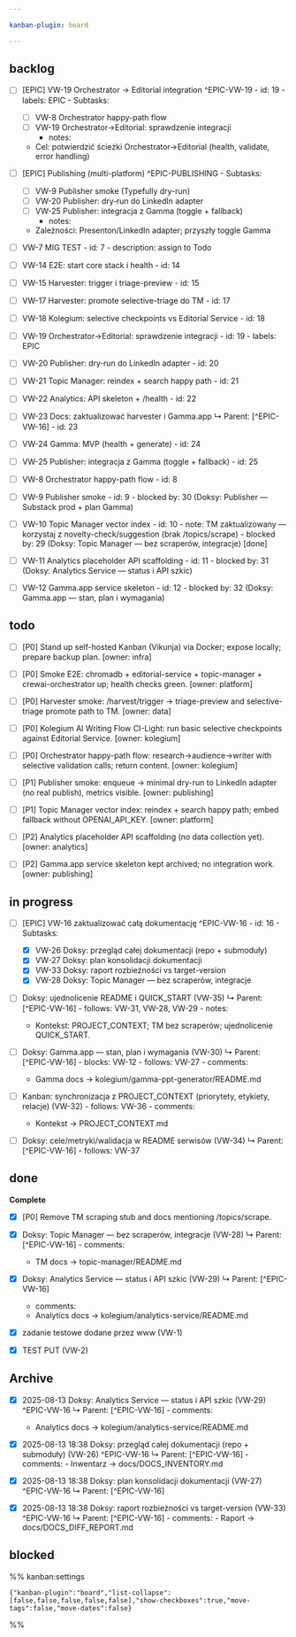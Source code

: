 ```yaml
---

kanban-plugin: board

---
```


## backlog

- [ ] [EPIC] VW-19 Orchestrator → Editorial integration ^EPIC-VW-19
	   - id: 19
	   - labels: EPIC
	   - Subtasks:
	 - [ ] VW-8 Orchestrator happy-path flow
	 - [ ] VW-19 Orchestrator→Editorial: sprawdzenie integracji
	   - notes:
	 - Cel: potwierdzić ścieżki Orchestrator→Editorial (health, validate, error handling)
- [ ] [EPIC] Publishing (multi-platform) ^EPIC-PUBLISHING
	   - Subtasks:
	 - [ ] VW-9 Publisher smoke (Typefully dry-run)
	 - [ ] VW-20 Publisher: dry‑run do LinkedIn adapter
	 - [ ] VW-25 Publisher: integracja z Gamma (toggle + fallback)
	   - notes:
	 - Zależności: Presenton/LinkedIn adapter; przyszły toggle Gamma
- [ ] VW-7 MIG TEST
	   - id: 7
	   - description: assign to Todo
- [ ] VW-14 E2E: start core stack i health
	   - id: 14
- [ ] VW-15 Harvester: trigger i triage-preview
	   - id: 15
- [ ] VW-17 Harvester: promote selective-triage do TM
	   - id: 17
- [ ] VW-18 Kolegium: selective checkpoints vs Editorial Service
	   - id: 18
- [ ] VW-19 Orchestrator→Editorial: sprawdzenie integracji
	   - id: 19
	   - labels: EPIC
- [ ] VW-20 Publisher: dry‑run do LinkedIn adapter
	   - id: 20
- [ ] VW-21 Topic Manager: reindex + search happy path
	   - id: 21
- [ ] VW-22 Analytics: API skeleton + /health
	   - id: 22
- [ ] VW-23 Docs: zaktualizować harvester i Gamma.app
   ↳ Parent: [^EPIC-VW-16]
	   - id: 23
- [ ] VW-24 Gamma: MVP (health + generate)
	   - id: 24
- [ ] VW-25 Publisher: integracja z Gamma (toggle + fallback)
	   - id: 25
- [ ] VW-8 Orchestrator happy-path flow
	   - id: 8
- [ ] VW-9 Publisher smoke
	   - id: 9
	   - blocked by: 30 (Doksy: Publisher — Substack prod + plan Gamma)
- [ ] VW-10 Topic Manager vector index
	   - id: 10
	   - note: TM zaktualizowany — korzystaj z novelty-check/suggestion (brak /topics/scrape)
	   - blocked by: 29 (Doksy: Topic Manager — bez scraperów, integracje) [done]
- [ ] VW-11 Analytics placeholder API scaffolding
	   - id: 11
	   - blocked by: 31 (Doksy: Analytics Service — status i API szkic)
- [ ] VW-12 Gamma.app service skeleton
	   - id: 12
	   - blocked by: 32 (Doksy: Gamma.app — stan, plan i wymagania)


## todo

- [ ] [P0] Stand up self-hosted Kanban (Vikunja) via Docker; expose locally; prepare backup plan. [owner: infra]
- [ ] [P0] Smoke E2E: chromadb + editorial-service + topic-manager + crewai-orchestrator up; health checks green. [owner: platform]
- [ ] [P0] Harvester smoke: /harvest/trigger → triage-preview and selective-triage promote path to TM. [owner: data]
- [ ] [P0] Kolegium AI Writing Flow CI-Light: run basic selective checkpoints against Editorial Service. [owner: kolegium]
- [ ] [P0] Orchestrator happy-path flow: research→audience→writer with selective validation calls; return content. [owner: kolegium]
- [ ] [P1] Publisher smoke: enqueue → minimal dry-run to LinkedIn adapter (no real publish), metrics visible. [owner: publishing]
- [ ] [P1] Topic Manager vector index: reindex + search happy path; embed fallback without OPENAI_API_KEY. [owner: platform]
- [ ] [P2] Analytics placeholder API scaffolding (no data collection yet). [owner: analytics]
- [ ] [P2] Gamma.app service skeleton kept archived; no integration work. [owner: publishing]


## in progress

- [ ] [EPIC] VW-16 zaktualizować całą dokumentację ^EPIC-VW-16
	   - id: 16
	   - Subtasks:
	 - [x] VW-26 Doksy: przegląd całej dokumentacji (repo + submoduły)
	 - [x] VW-27 Doksy: plan konsolidacji dokumentacji
	 - [x] VW-33 Doksy: raport rozbieżności vs target-version
	 - [x] VW-28 Doksy: Topic Manager — bez scraperów, integracje
- [ ] Doksy: ujednolicenie README i QUICK_START (VW-35)
   ↳ Parent: [^EPIC-VW-16]
	   - follows: VW-31, VW-28, VW-29
	   - notes:
	 - Kontekst: PROJECT_CONTEXT; TM bez scraperów; ujednolicenie QUICK_START.
 
- [ ] Doksy: Gamma.app — stan, plan i wymagania (VW-30)
   ↳ Parent: [^EPIC-VW-16]
	   - blocks: VW-12
	   - follows: VW-27
	   - comments:
	 - Gamma docs → kolegium/gamma-ppt-generator/README.md
- [ ] Kanban: synchronizacja z PROJECT_CONTEXT (priorytety, etykiety, relacje) (VW-32)
	   - follows: VW-36
	   - comments:
	 - Kontekst → PROJECT_CONTEXT.md
- [ ] Doksy: cele/metryki/walidacja w README serwisów (VW-34)
   ↳ Parent: [^EPIC-VW-16]
	   - follows: VW-37


## done

**Complete**
- [x] [P0] Remove TM scraping stub and docs mentioning /topics/scrape.
- [x] Doksy: Topic Manager — bez scraperów, integracje (VW-28)
  ↳ Parent: [^EPIC-VW-16]
	  - comments:
	- TM docs → topic-manager/README.md
- [x] Doksy: Analytics Service — status i API szkic (VW-29)
  ↳ Parent: [^EPIC-VW-16]
  	- comments:
  	- Analytics docs → kolegium/analytics-service/README.md
- [x] zadanie testowe dodane przez www (VW-1)
- [x] TEST PUT (VW-2)


## Archive

- [x] 2025-08-13 Doksy: Analytics Service — status i API szkic (VW-29)   ^EPIC-VW-16
   ↳ Parent: [^EPIC-VW-16]
  	  - comments:
  	- Analytics docs → kolegium/analytics-service/README.md
- [x] 2025-08-13 18:38 Doksy: przegląd całej dokumentacji (repo + submoduły) (VW-26)   ^EPIC-VW-16
	   ↳ Parent: [^EPIC-VW-16]
	 	  - comments:
	 	- Inwentarz → docs/DOCS_INVENTORY.md
- [x] 2025-08-13 18:38 Doksy: plan konsolidacji dokumentacji (VW-27)   ^EPIC-VW-16
   ↳ Parent: [^EPIC-VW-16]
- [x] 2025-08-13 18:38 Doksy: raport rozbieżności vs target-version (VW-33)   ^EPIC-VW-16
   ↳ Parent: [^EPIC-VW-16]
	 	  - comments:
	 	- Raport → docs/DOCS_DIFF_REPORT.md


## blocked





%% kanban:settings
```
{"kanban-plugin":"board","list-collapse":[false,false,false,false,false],"show-checkboxes":true,"move-tags":false,"move-dates":false}
```
%%